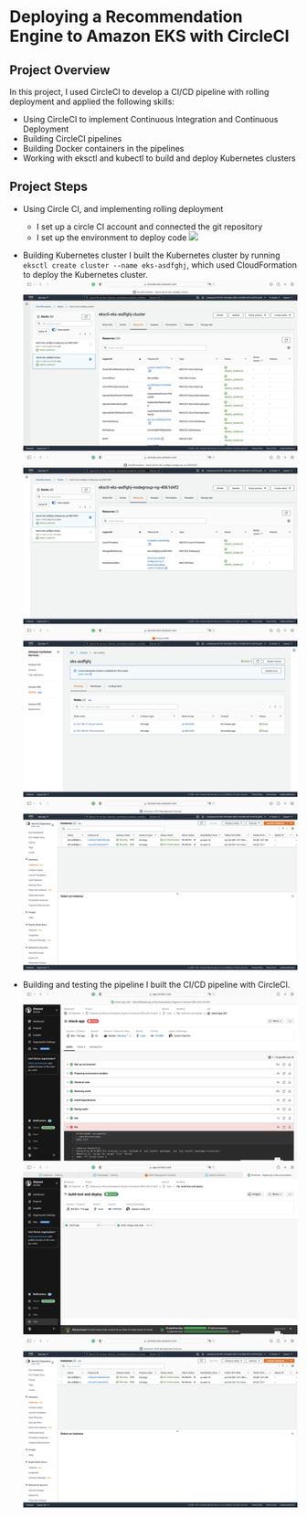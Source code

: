 # Deploying a Recommendation Engine to Amazon EKS with CircleCI

## Project Overview
In this project, I used CircleCI to develop a CI/CD pipeline with rolling deployment and applied the following skills:

* Using CircleCI to implement Continuous Integration and Continuous Deployment
* Building CircleCI pipelines
* Building Docker containers in the pipelines
* Working with eksctl and kubectl to build and deploy Kubernetes clusters

## Project Steps

- Using Circle CI, and implementing rolling deployment
    * I set up a circle CI account and connected the git repository
    * I set up the environment to deploy code
    ![](screenshots/env.png)

- Building Kubernetes cluster
    I built the Kubernetes cluster by running `eksctl create cluster --name eks-asdfghj`, which used CloudFormation to deploy the Kubernetes cluster.
    ![](screenshots/cloudformation1.png)
    ![](screenshots/cloudformation2.png)
    ![](screenshots/eks.png)
    ![](screenshots/ec2.png)

- Building and testing the pipeline
    I built the CI/CD pipeline with CircleCI.
    ![](screenshots/lint.png)
    ![](screenshots/new_pipeline.png)
    ![](screenshots/ec2.png)

